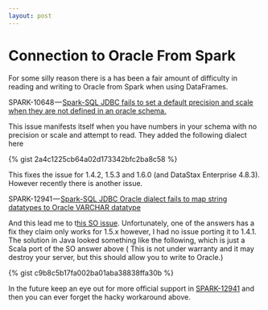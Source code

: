 ```yaml
---
layout: post
---
```

<h1>Connection to Oracle From Spark</h1>
<p id="9b2b">
  For some silly reason there is a has been a fair amount of difficulty in reading and writing to Oracle from Spark when using DataFrames.
</p>

<p id="8d92">
  SPARK-10648 — <a href="https://issues.apache.org/jira/browse/SPARK-10648" rel="nofollow" data-href="https://issues.apache.org/jira/browse/SPARK-10648">Spark-SQL JDBC fails to set a default precision and scale when they are not defined in an oracle schema.</a>
</p>

<p id="819b">
  This issue manifests itself when you have numbers in your schema with no precision or scale and attempt to read. They added the following dialect here
</p>

{% gist 2a4c1225cb64a02d173342bfc2ba8c58 %}

<p id="537e">
  This fixes the issue for 1.4.2, 1.5.3 and 1.6.0 (and DataStax Enterprise 4.8.3). However recently there is another issue.
</p>

<p id="77e1">
  SPARK-12941 — <a href="https://issues.apache.org/jira/browse/SPARK-12941" rel="nofollow" data-href="https://issues.apache.org/jira/browse/SPARK-12941">Spark-SQL JDBC Oracle dialect fails to map string datatypes to Oracle VARCHAR datatype</a>
</p>

<p id="e294">
  And this lead me to t<a href="http://stackoverflow.com/questions/31287182/writing-to-oracle-database-using-apache-spark-1-4-0" rel="nofollow" data-href="http://stackoverflow.com/questions/31287182/writing-to-oracle-database-using-apache-spark-1-4-0">his SO issue</a>. Unfortunately, one of the answers has a fix they claim only works for 1.5.x however, I had no issue porting it to 1.4.1. The solution in Java looked something like the following, which is just a Scala port of the SO answer above ( This is not under warranty and it may destroy your server, but this should allow you to write to Oracle.)
</p>

{% gist c9b8c5b17fa002ba01aba38838ffa30b %}

<p id="3c04">
  In the future keep an eye out for more official support in <a href="https://issues.apache.org/jira/browse/SPARK-12941" rel="nofollow" data-href="https://issues.apache.org/jira/browse/SPARK-12941">SPARK-12941</a> and then you can ever forget the hacky workaround above.
</p>
